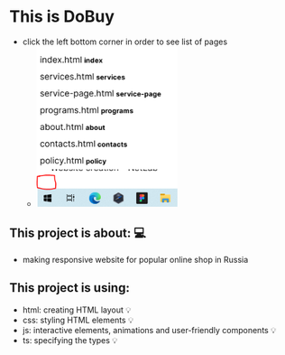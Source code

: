 # This is DoBuy
- click the left bottom corner in order to see list of pages
  - <img src="https://github.com/Vlad-Vasinev/Vlad-Vasinev/blob/main/list%20of%20pages.PNG" width="250">
  
## This project is about: 💻
- making responsive website for popular online shop in Russia

## This project is using:
- html: creating HTML layout 💡
- css: styling HTML elements 💡
- js: interactive elements, animations and user-friendly components 💡
- ts: specifying the types 💡
